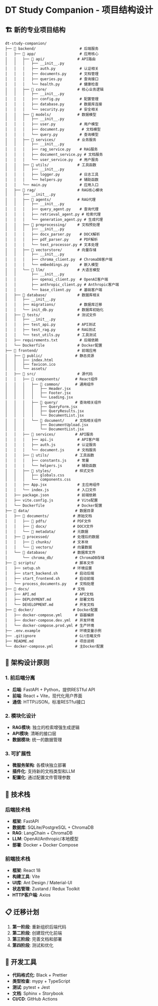 # DT Study Companion - 项目结构设计

## 🏗️ 新的专业项目结构

```
dt-study-companion/
├── 📁 backend/                    # 后端服务
│   ├── 📁 app/                    # 应用核心
│   │   ├── 📁 api/               # API路由
│   │   │   ├── __init__.py
│   │   │   ├── auth.py           # 认证相关
│   │   │   ├── documents.py      # 文档管理
│   │   │   ├── queries.py        # 查询接口
│   │   │   └── health.py         # 健康检查
│   │   ├── 📁 core/              # 核心业务逻辑
│   │   │   ├── __init__.py
│   │   │   ├── config.py         # 配置管理
│   │   │   ├── database.py       # 数据库连接
│   │   │   └── security.py       # 安全相关
│   │   ├── 📁 models/            # 数据模型
│   │   │   ├── __init__.py
│   │   │   ├── user.py           # 用户模型
│   │   │   ├── document.py        # 文档模型
│   │   │   └── query.py          # 查询模型
│   │   ├── 📁 services/          # 业务服务
│   │   │   ├── __init__.py
│   │   │   ├── rag_service.py    # RAG服务
│   │   │   ├── document_service.py # 文档服务
│   │   │   └── user_service.py   # 用户服务
│   │   ├── 📁 utils/             # 工具函数
│   │   │   ├── __init__.py
│   │   │   ├── logger.py         # 日志工具
│   │   │   └── helpers.py        # 辅助函数
│   │   └── main.py               # 应用入口
│   ├── 📁 rag/                   # RAG核心模块
│   │   ├── __init__.py
│   │   ├── 📁 agents/            # RAG代理
│   │   │   ├── __init__.py
│   │   │   ├── query_agent.py    # 查询代理
│   │   │   ├── retrieval_agent.py # 检索代理
│   │   │   └── generation_agent.py # 生成代理
│   │   ├── 📁 preprocessing/     # 文档预处理
│   │   │   ├── __init__.py
│   │   │   ├── docx_parser.py    # DOCX解析
│   │   │   ├── pdf_parser.py     # PDF解析
│   │   │   └── text_processor.py # 文本处理
│   │   ├── 📁 vectorstore/       # 向量存储
│   │   │   ├── __init__.py
│   │   │   ├── chroma_client.py  # ChromaDB客户端
│   │   │   └── embeddings.py     # 嵌入模型
│   │   └── 📁 llm/               # 大语言模型
│   │       ├── __init__.py
│   │       ├── openai_client.py  # OpenAI客户端
│   │       ├── anthropic_client.py # Anthropic客户端
│   │       └── base_client.py    # 基础客户端
│   ├── 📁 database/              # 数据库相关
│   │   ├── __init__.py
│   │   ├── migrations/           # 数据库迁移
│   │   └── init_db.py           # 数据库初始化
│   ├── 📁 tests/                 # 测试文件
│   │   ├── __init__.py
│   │   ├── test_api.py          # API测试
│   │   ├── test_rag.py          # RAG测试
│   │   └── test_utils.py        # 工具测试
│   ├── requirements.txt          # 后端依赖
│   └── Dockerfile               # Docker配置
├── 📁 frontend/                  # 前端应用
│   ├── 📁 public/               # 静态资源
│   │   ├── index.html
│   │   ├── favicon.ico
│   │   └── assets/
│   ├── 📁 src/                   # 源代码
│   │   ├── 📁 components/       # React组件
│   │   │   ├── 📁 common/       # 通用组件
│   │   │   │   ├── Header.jsx
│   │   │   │   ├── Footer.jsx
│   │   │   │   └── Loading.jsx
│   │   │   ├── 📁 query/        # 查询相关组件
│   │   │   │   ├── QueryForm.jsx
│   │   │   │   ├── QueryResults.jsx
│   │   │   │   └── DocumentList.jsx
│   │   │   └── 📁 document/     # 文档相关组件
│   │   │       ├── DocumentUpload.jsx
│   │   │       └── DocumentList.jsx
│   │   ├── 📁 services/         # API服务
│   │   │   ├── api.js           # API客户端
│   │   │   ├── auth.js          # 认证服务
│   │   │   └── document.js      # 文档服务
│   │   ├── 📁 utils/            # 工具函数
│   │   │   ├── constants.js     # 常量
│   │   │   └── helpers.js       # 辅助函数
│   │   ├── 📁 styles/           # 样式文件
│   │   │   ├── globals.css
│   │   │   └── components.css
│   │   ├── App.jsx              # 主应用组件
│   │   └── index.js             # 入口文件
│   ├── package.json             # 前端依赖
│   ├── vite.config.js           # Vite配置
│   └── Dockerfile               # Docker配置
├── 📁 data/                     # 数据目录
│   ├── 📁 documents/           # 原始文档
│   │   ├── 📁 pdfs/            # PDF文件
│   │   ├── 📁 docx/            # DOCX文件
│   │   └── 📁 metadata/        # 元数据
│   ├── 📁 processed/           # 处理后的数据
│   │   ├── 📁 chunks/          # 文本块
│   │   └── 📁 vectors/         # 向量数据
│   └── 📁 database/            # 数据库文件
│       └── chroma_db/          # ChromaDB存储
├── 📁 scripts/                  # 脚本文件
│   ├── setup.sh               # 环境设置
│   ├── start_backend.sh        # 启动后端
│   ├── start_frontend.sh       # 启动前端
│   └── process_documents.py    # 文档处理
├── 📁 docs/                    # 文档
│   ├── API.md                  # API文档
│   ├── DEPLOYMENT.md           # 部署文档
│   └── DEVELOPMENT.md          # 开发文档
├── 📁 docker/                  # Docker配置
│   ├── docker-compose.yml      # 容器编排
│   ├── docker-compose.dev.yml  # 开发环境
│   └── docker-compose.prod.yml # 生产环境
├── .env.example                # 环境变量示例
├── .gitignore                  # Git忽略文件
├── README.md                   # 项目说明
└── docker-compose.yml          # 主Docker配置
```

## 🎯 架构设计原则

### 1. **前后端分离**
- **后端**: FastAPI + Python，提供RESTful API
- **前端**: React + Vite，现代化用户界面
- **通信**: HTTP/JSON，标准RESTful接口

### 2. **模块化设计**
- **RAG模块**: 独立的检索增强生成逻辑
- **API模块**: 清晰的接口层
- **数据模块**: 统一的数据管理

### 3. **可扩展性**
- **微服务架构**: 各模块独立部署
- **插件化**: 支持新的文档类型和LLM
- **配置化**: 通过配置文件管理参数

## 🚀 技术栈

### 后端技术栈
- **框架**: FastAPI
- **数据库**: SQLite/PostgreSQL + ChromaDB
- **RAG**: LangChain + ChromaDB
- **LLM**: OpenAI/Anthropic/本地模型
- **部署**: Docker + Docker Compose

### 前端技术栈
- **框架**: React 18
- **构建工具**: Vite
- **UI库**: Ant Design / Material-UI
- **状态管理**: Zustand / Redux Toolkit
- **HTTP客户端**: Axios

## 📋 迁移计划

1. **第一阶段**: 重新组织后端代码
2. **第二阶段**: 创建现代化前端
3. **第三阶段**: 完善文档和部署
4. **第四阶段**: 测试和优化

## 🔧 开发工具

- **代码格式化**: Black + Prettier
- **类型检查**: mypy + TypeScript
- **测试**: pytest + Jest
- **文档**: Sphinx + Storybook
- **CI/CD**: GitHub Actions
